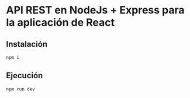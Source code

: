 # API REST en NodeJs + Express para la aplicación de React

## Instalación

```bash
npm i
```

## Ejecución
```bash
npm run dev
```


